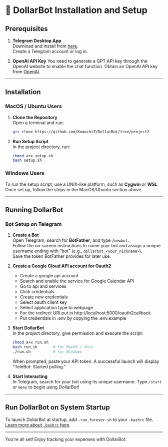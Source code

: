 
# 🚀 DollarBot Installation and Setup

## Prerequisites
1. **Telegram Desktop App**  
   Download and install from [here](https://desktop.telegram.org/).  
   Create a Telegram account or log in.

2. **OpenAI API Key**
   You need to generate a GPT API key through the OpenAI website to enable the chat function.
   Obtain an OpenAI API key from [OpenAI](https://platform.openai.com/signup).
   
---

## Installation

### MacOS / Ubuntu Users
1. **Clone the Repository**  
   Open a terminal and run:
   ```bash
   git clone https://github.com/KomachiZ/DollarBot/tree/project2
   ```
2. **Run Setup Script**  
   In the project directory, run:
   ```bash
   chmod a+x setup.sh
   bash setup.sh
   ```

### Windows Users
   To run the setup script, use a UNIX-like platform, such as **Cygwin** or **WSL**.
   Once set up, follow the steps in the MacOS/Ubuntu section above.

---

## Running DollarBot

### Bot Setup on Telegram
1. **Create a Bot**  
   Open Telegram, search for **BotFather**, and type `/newbot`.  
   Follow the on-screen instructions to name your bot and assign a unique username ending with “bot” (e.g., `dollarbot_<your_nickname>`).  
   Save the token BotFather provides for later use.

2. **Create a Google Cloud API account for Oauth2**
   * Create a google api account
   * Search and enable the service for Google Calendar API
   * Go to api and services
   * Click credentials
   * Create new credentials
   * Select oauth client key
   * Select application type to webpage
   * For the redirect URI put in http://localhost:5000/oauth2callback
   * Put credentials in .env by copying the .env.example

3. **Start DollarBot**  
   In the project directory, give permission and execute the script:
   ```bash
   chmod a+x run.sh
   bash run.sh       # for MacOS / Unix
   ./run.sh          # for Windows
   ```
   When prompted, paste your API token. A successful launch will display "TeleBot: Started polling."
   
4. **Start Interacting**  
   In Telegram, search for your bot using its unique username. Type `/start` or `menu` to begin using DollarBot!

---

## Run DollarBot on System Startup
To launch DollarBot at startup, add `.run_forever.sh` to your `.bashrc` file. [Learn more about `.bashrc` here](https://example-link.com).

--- 

You're all set! Enjoy tracking your expenses with DollarBot.
